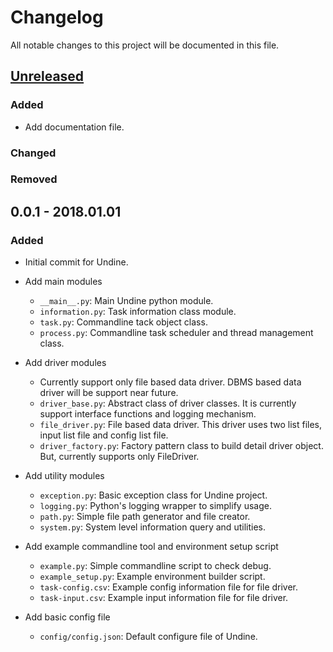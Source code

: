 # Changelog

All notable changes to this project will be documented in this file.

## [Unreleased]

### Added

- Add documentation file.

### Changed

### Removed

## 0.0.1 - 2018.01.01

### Added

- Initial commit for Undine.

- Add main modules
  - `__main__.py`: Main Undine python module.
  - `information.py`: Task information class module.
  - `task.py`: Commandline tack object class.
  - `process.py`: Commandline task scheduler and thread management class.

- Add driver modules
  - Currently support only file based data driver. DBMS based data driver will
    be support near future.
  - `driver_base.py`: Abstract class of driver classes. It is currently support
    interface functions and logging mechanism.
  - `file_driver.py`: File based data driver. This driver uses two list files,
    input list file and config list file.
  - `driver_factory.py`: Factory pattern class to build detail driver object.
    But, currently supports only FileDriver.

- Add utility modules
  - `exception.py`: Basic exception class for Undine project.
  - `logging.py`: Python's logging wrapper to simplify usage.
  - `path.py`: Simple file path generator and file creator.
  - `system.py`: System level information query and utilities.

- Add example commandline tool and environment setup script
  - `example.py`: Simple commandline script to check debug.
  - `example_setup.py`: Example environment builder script.
  - `task-config.csv`: Example config information file for file driver.
  - `task-input.csv`: Example input information file for file driver.
 
- Add basic config file
  - `config/config.json`: Default configure file of Undine.
  
[Unreleased]: /../compare/v0.0.1...HEAD
